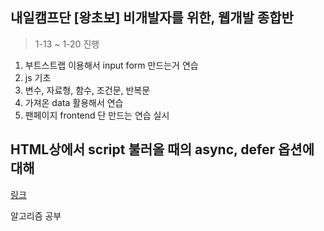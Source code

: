 내일캠프단 [왕초보] 비개발자를 위한, 웹개발 종합반
-------------------------------------------------
> 1-13 ~ 1-20 진행

1. 부트스트랩 이용해서 input form 만드는거 연습   
2. js 기초   
3. 변수, 자료형, 함수, 조건문, 반복문   
4. 가져온 data 활용해서 연습   
5. 팬페이지 frontend 단 만드는 연습 실시

HTML상에서 script 불러올 때의 async, defer 옵션에 대해
-----------------------------------------------------
[링크](https://4sii.tistory.com/65)



알고리즘 공부
